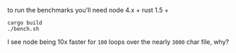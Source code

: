 to run the benchmarks you'll need node 4.x + rust 1.5 + 

```shell
cargo build
./bench.sh
```

I see node being 10x faster for `100` loops over the nearly `3000` char file, why?
